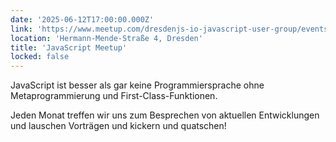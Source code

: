 ```yaml
---
date: '2025-06-12T17:00:00.000Z'
link: 'https://www.meetup.com/dresdenjs-io-javascript-user-group/events/wwdfrqyhcjbqb'
location: 'Hermann-Mende-Straße 4, Dresden'
title: 'JavaScript Meetup'
locked: false
---
```

JavaScript ist besser als gar keine Programmiersprache ohne Metaprogrammierung und First-Class-Funktionen.

Jeden Monat treffen wir uns zum Besprechen von aktuellen Entwicklungen und lauschen Vorträgen und kickern und quatschen!
